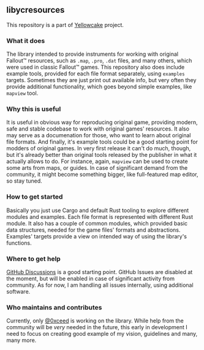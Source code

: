 ## libycresources

This repository is a part of [Yellowcake](https://github.com/yellowcake-org) project.

### What it does

The library intended to provide instruments for working with original Fallout™ resources, such as `.map`, `.pro`, `.dat` files, and many others, which were used in classic Fallout™ games. This repository also does include example tools, provided for each file format separately, using `examples` targets. Sometimes they are just print out available info, but very often they provide additional functionality, which goes beyond simple examples, like `mapview` tool.

### Why this is useful

It is useful in obvious way for reproducing original game, providing modern, safe and stable codebase to work with original games' resources. It also may serve as a documenation for those, who want to learn about original file formats. And finally, it's example tools could be a good starting point for modders of original games. In very first release it can't do much, though, but it's already better than original tools released by the publisher in what it actually allows to do. For instance, again, `mapview` can be used to create some arts from maps, or guides. In case of significant demand from the community, it might become something bigger, like full-featured map editor, so stay tuned.

### How to get started

Basically you just use Cargo and default Rust tooling to explore different modules and examples. Each file format is represented with different Rust module. It also has a couple of common modules, which provided basic data structures, needed for the game files' formats and abstractions. Examples' targets provide a view on intended way of using the library's functions.

### Where to get help

[GitHub Discussions](https://github.com/yellowcake-org/libycresources/discussions) is a good starting point. GitHub Issues are disabled at the moment, but will be enabled in case of significant activity from community. As for now, I am handling all issues internally, using additional software.

### Who maintains and contributes

Currently, only [@0xceed](https://github.com/0xceed) is working on the library. While help from the community will be _very_ needed in the future, this early in development I need to focus on creating good example of my vision, guidelines and many, many more.